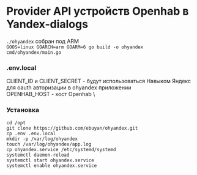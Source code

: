 # Provider API устройств Openhab в Yandex-dialogs

`./ohyandex` собран под ARM \
`GOOS=linux GOARCH=arm GOARM=6 go build -o ohyandex cmd/ohyandex/main.go`

<h3>.env.local</h3>

CLIENT_ID и CLIENT_SECRET - будут использоваться Навыком Яндекс для oauth авторизации в ohyandex приложении \
OPENHAB_HOST - хост Openhab \

<h3>Установка</h3>

`cd /opt` \
`git clone https://github.com/ebuyan/ohyandex.git` \
`cp .env .env.local` \
`mkdir -p /var/log/ohyandex` \
`touch /var/log/ohyandex/app.log` \
`cp ohyandex.service /etc/systemd/systemd` \
`systemctl daemon-reload` \
`systemctl start ohyandex.service` \
`systemctl enable ohyandex.service`